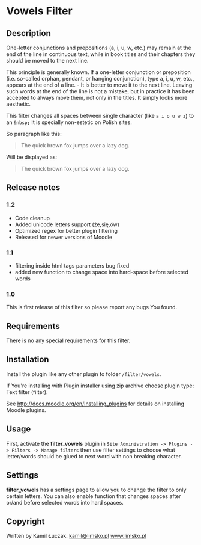 # Vowels Filter

## Description

One-letter conjunctions and prepositions (a, i, u, w, etc.) may remain at the end of the line in continuous text, while in book titles and their chapters they should be moved to the next line.

This principle is generally known. If a one-letter conjunction or preposition (i.e. so-called orphan, pendant, or hanging conjunction), type a, i, u, w, etc., appears at the end of a line. - It is better to move it to the next line. Leaving such words at the end of the line is not a mistake, but in practice it has been accepted to always move them, not only in the titles. It simply looks more aesthetic.

This filter changes all spaces between single character (like `a i o u w z`) to an `&nbsp;`
It is specially non-estetic on Polish sites.

So paragraph like this:

> The quick brown fox jumps over a
> lazy dog.

Will be displayed as:

> The quick brown fox jumps over
> a lazy dog.


## Release notes

### 1.2

- Code cleanup
- Added unicode letters support (że,się,ów)
- Optimized regex for better plugin filtering
- Released for newer versions of Moodle

### 1.1

- filtering inside html tags parameters bug fixed
- added new function to change space into hard-space before selected words

### 1.0

This is first release of this filter so please report any bugs You found.


## Requirements

There is no any special requirements for this filter.


## Installation

Install the plugin like any other plugin to folder `/filter/vowels`.

If You're installing with Plugin installer using zip archive choose plugin type: Text filter (filter).

See http://docs.moodle.org/en/Installing_plugins for details on installing Moodle plugins.


## Usage

First, activate the **filter_vowels** plugin in `Site Administration -> Plugins -> Filters -> Manage filters` then use filter settings to choose what letter/words should be glued to next word with non breaking character.


## Settings

**filter_vowels** has a settings page to allow you to change the filter to only certain letters.
You can also enable function that changes spaces after or/and before selected words into hard spaces.


## Copyright

Written by Kamil Łuczak.
kamil@limsko.pl
www.limsko.pl